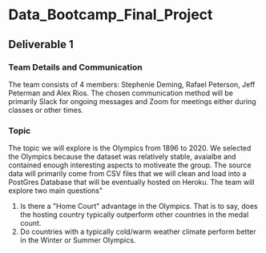 # Data_Bootcamp_Final_Project

## Deliverable 1

### Team Details and Communication
The team consists of 4 members: Stephenie Deming, Rafael Peterson, Jeff Peterman and Alex Rios.
The chosen communication method will be primarily Slack for ongoing messages and Zoom for meetings either during classes or other times.

### Topic
The topic we will explore is the Olympics from 1896 to 2020. We selected the Olympics because the dataset was relatively stable, avaialbe and contained enough interesting aspects to motiveate the group.  The source data will primarily come from CSV files that we will clean and load into a PostGres Database that will be eventually hosted on Heroku.  The team will explore two main questions"
  1.  Is there a "Home Court" advantage in the Olympics.  That is to say, does the hosting country typically outperform other countries in the medal count.
  2.  Do countries with a typically cold/warm weather climate perform better in the Winter or Summer Olympics.

